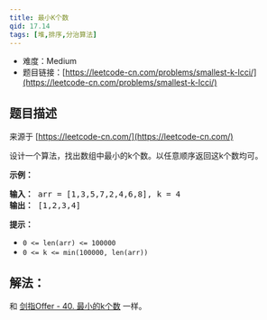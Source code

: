 ```yaml
---
title: 最小K个数
qid: 17.14
tags: [堆,排序,分治算法]
---
```



- 难度：Medium
- 题目链接：[https://leetcode-cn.com/problems/smallest-k-lcci/](https://leetcode-cn.com/problems/smallest-k-lcci/)


## 题目描述

来源于 [https://leetcode-cn.com/](https://leetcode-cn.com/)

<p>设计一个算法，找出数组中最小的k个数。以任意顺序返回这k个数均可。</p>

<p><strong>示例：</strong></p>

<pre><strong>输入：</strong> arr = [1,3,5,7,2,4,6,8], k = 4
<strong>输出：</strong> [1,2,3,4]
</pre>

<p><strong>提示：</strong></p>

<ul>
	<li><code>0 &lt;= len(arr) &lt;= 100000</code></li>
	<li><code>0 &lt;= k &lt;= min(100000, len(arr))</code></li>
</ul>


## 解法：

和 [剑指Offer - 40. 最小的k个数](../lcof/40-zui-xiao-de-kge-shu-lcof.md) 一样。